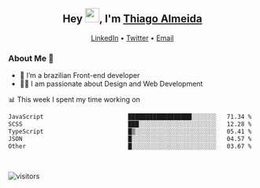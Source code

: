 

<h2 align="center">Hey <img src="https://github.com/TheDudeThatCode/TheDudeThatCode/blob/master/Assets/Hi.gif" width="29">, I'm <a href="https://www.linkedin.com/in/thiago-almeida-69785569/">Thiago Almeida</a></h2>
<p align="center">
  <a href="https://www.linkedin.com/in/thiago-almeida-69785569/">LinkedIn</a> •
  <a href="https://twitter.com/thiagoloal">Twitter</a> •
  <a href="mailto:thiagoloal@gmail.com">Email</a>
</p>

### About Me 🚀
- 🌱  I’m a brazilian Front-end developer</br>
- 👨‍💻  I am passionate about Design and Web Development</br>

<!-- ![Thiago Almeida github stats](https://github-readme-stats.vercel.app/api?username=thiagoloal&show_icons=true&hide_border=true)&nbsp;&nbsp; -->

📊 This week I spent my time working on
<!--START_SECTION:waka-->

```txt
JavaScript                        ██████████████████░░░░░░░   71.34 %
SCSS                              ███░░░░░░░░░░░░░░░░░░░░░░   12.28 %
TypeScript                        █▒░░░░░░░░░░░░░░░░░░░░░░░   05.41 %
JSON                              █░░░░░░░░░░░░░░░░░░░░░░░░   04.57 %
Other                             █░░░░░░░░░░░░░░░░░░░░░░░░   03.67 %
```

<!--END_SECTION:waka-->

<br />

![visitors](https://visitor-badge.laobi.icu/badge?page_id=thiagoloal.thiagoloal)
